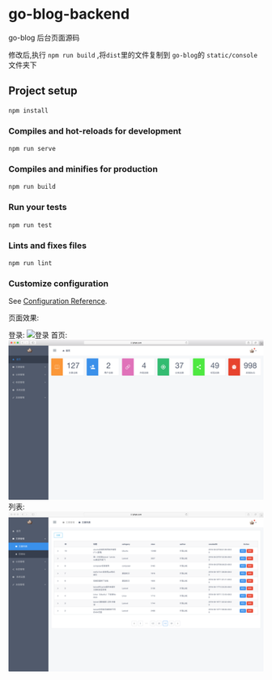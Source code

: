 # go-blog-backend

go-blog 后台页面源码


修改后,执行 `npm run build` ,将`dist`里的文件复制到 `go-blog`的 `static/console`文件夹下


## Project setup
```
npm install
```

### Compiles and hot-reloads for development
```
npm run serve
```

### Compiles and minifies for production
```
npm run build
```

### Run your tests
```
npm run test
```

### Lints and fixes files
```
npm run lint
```

### Customize configuration
See [Configuration Reference](https://cli.vuejs.org/config/).

页面效果:

 登录: ![登录](./src/assets/images/bc-login.png)
 首页: ![首页](./src/assets/images/bc-home.png)
 列表: ![列表](./src/assets/images/bc-list.png)